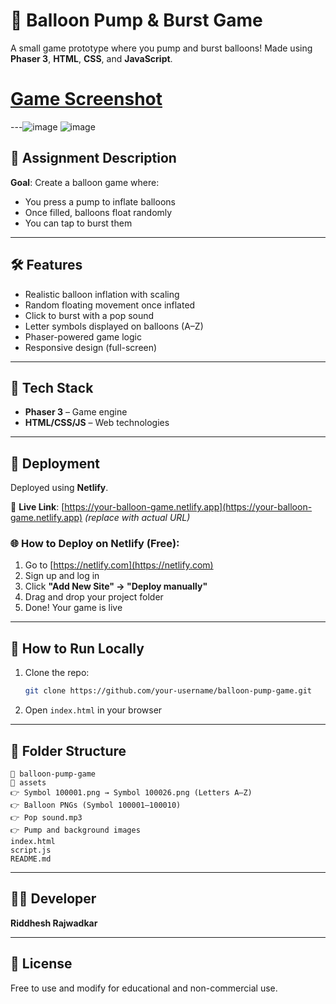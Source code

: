 # 🎈 Balloon Pump & Burst Game

A small game prototype where you pump and burst balloons! Made using **Phaser 3**, **HTML**, **CSS**, and **JavaScript**.

# [Game Screenshot](./assets/screenshot.png)

---![image](https://github.com/user-attachments/assets/83d4cf40-97d7-4a28-9710-074bb376e257)
![image](https://github.com/user-attachments/assets/303f3d01-0c93-4cea-962f-427634bbe430)



## 📖 Assignment Description
**Goal**: Create a balloon game where:
- You press a pump to inflate balloons
- Once filled, balloons float randomly
- You can tap to burst them

---

## 🛠️ Features
- Realistic balloon inflation with scaling
- Random floating movement once inflated
- Click to burst with a pop sound
- Letter symbols displayed on balloons (A–Z)
- Phaser-powered game logic
- Responsive design (full-screen)

---

## 🧹 Tech Stack
- **Phaser 3** – Game engine
- **HTML/CSS/JS** – Web technologies

---

## 🚀 Deployment
Deployed using **Netlify**.

🔗 **Live Link**: [https://your-balloon-game.netlify.app](https://your-balloon-game.netlify.app) *(replace with actual URL)*

### 🌐 How to Deploy on Netlify (Free):
1. Go to [https://netlify.com](https://netlify.com)
2. Sign up and log in
3. Click **"Add New Site" → "Deploy manually"**
4. Drag and drop your project folder
5. Done! Your game is live

---

## 🧪 How to Run Locally
1. Clone the repo:
   ```bash
   git clone https://github.com/your-username/balloon-pump-game.git
   ```
2. Open `index.html` in your browser

---

## 📁 Folder Structure
```
📆 balloon-pump-game
📁 assets
👉 Symbol 100001.png → Symbol 100026.png (Letters A–Z)
👉 Balloon PNGs (Symbol 100001–100010)
👉 Pop sound.mp3
👉 Pump and background images
index.html
script.js
README.md
```

---

## 🧑‍💻 Developer
**Riddhesh Rajwadkar**

---

## 📜 License
Free to use and modify for educational and non-commercial use.

